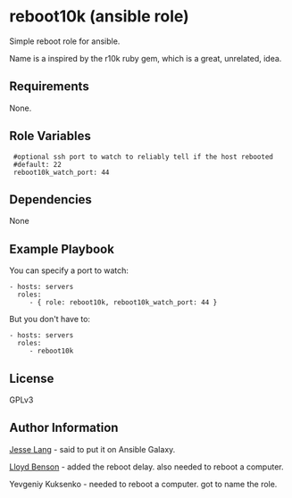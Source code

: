 reboot10k (ansible role)
=========

Simple reboot role for ansible.

Name is a inspired by the r10k ruby gem, which is a great, unrelated, idea.

Requirements
------------

None.

Role Variables
--------------

     #optional ssh port to watch to reliably tell if the host rebooted
     #default: 22
     reboot10k_watch_port: 44

Dependencies
------------

None

Example Playbook
----------------

You can specify a port to watch:

    - hosts: servers
      roles:
         - { role: reboot10k, reboot10k_watch_port: 44 }

But you don't have to:

    - hosts: servers
      roles:
         - reboot10k

License
-------

GPLv3

Author Information
------------------

[Jesse Lang](https://github.com/jesselang) - said to put it on Ansible Galaxy.

[Lloyd Benson](https://github.com/lloydbenson) - added the reboot delay. also needed to reboot a computer.

Yevgeniy Kuksenko - needed to reboot a computer. got to name the role.

